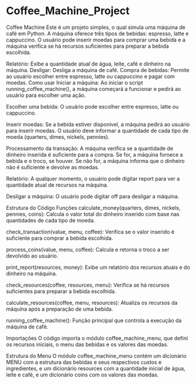 # Coffee_Machine_Project
Coffee Machine
Este é um projeto simples, o qual simula uma máquina de café em Python.
A máquina oferece três tipos de bebidas: espresso, latte e cappuccino. O usuário pode inserir moedas para comprar uma bebida e a máquina verifica se há recursos suficientes para preparar a bebida escolhida.


Relatório: Exibe a quantidade atual de água, leite, café e dinheiro na máquina.
Desligar: Desliga a máquina de café.
Compra de bebidas: Permite ao usuário escolher entre espresso, latte ou cappuccino e pagar com moedas.
Como usar
Iniciar a máquina: Ao iniciar o script running_coffee_machine(), a máquina começará a funcionar e pedirá ao usuário para escolher uma ação.

Escolher uma bebida: O usuário pode escolher entre espresso, latte ou cappuccino.

Inserir moedas: Se a bebida estiver disponível, a máquina pedirá ao usuário para inserir moedas. O usuário deve informar a quantidade de cada tipo de moeda (quarters, dimes, nickels, pennies).

Processamento da transação: A máquina verifica se a quantidade de dinheiro inserida é suficiente para a compra. Se for, a máquina fornece a bebida e o troco, se houver. Se não for, a máquina informa que o dinheiro não é suficiente e devolve as moedas.

Relatório: A qualquer momento, o usuário pode digitar report para ver a quantidade atual de recursos na máquina.

Desligar a máquina: O usuário pode digitar off para desligar a máquina.

Estrutura do Código
Funções
calculate_money(quarters, dimes, nickels, pennies, coins): Calcula o valor total do dinheiro inserido com base nas quantidades de cada tipo de moeda.

check_transaction(value, menu, coffee): Verifica se o valor inserido é suficiente para comprar a bebida escolhida.

process_coins(value, menu, coffee): Calcula e retorna o troco a ser devolvido ao usuário.

print_report(resources, money): Exibe um relatório dos recursos atuais e do dinheiro na máquina.

check_resources(coffee, resources, menu): Verifica se há recursos suficientes para preparar a bebida escolhida.

calculate_resources(coffee, menu, resources): Atualiza os recursos da máquina após a preparação de uma bebida.

running_coffee_machine(): Função principal que controla a execução da máquina de café.

Importações
O código importa o módulo coffee_machine_menu, que defini os recursos iniciais, o menu das bebidas e os valores das moedas.


Estrutura do Menu
O módulo coffee_machine_menu contém um dicionário MENU com a estrutura das bebidas e seus respectivos custos e ingredientes, e um dicionário resources com a quantidade inicial de água, leite e café, e um dicionário coins com os valores das moedas.

